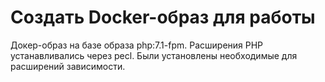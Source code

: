 Создать Docker-образ для работы
===============================

Докер-образ на базе образа php:7.1-fpm. Расширения PHP устанавливались через pecl. Были установлены необходимые для расширений зависимости.
